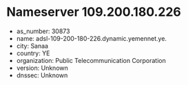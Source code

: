 # Nameserver 109.200.180.226

* as_number: 30873
* name: adsl-109-200-180-226.dynamic.yemennet.ye.
* city: Sanaa
* country: YE
* organization: Public Telecommunication Corporation
* version: Unknown
* dnssec: Unknown
